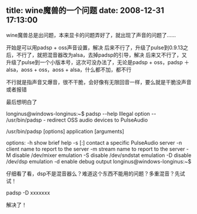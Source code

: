 title: wine魔兽的一个问题
date: 2008-12-31 17:13:00
---

wine&#39764;&#20861;&#24635;&#26159;&#20986;&#38382;&#39064;&#65292;&#26412;&#26469;&#26174;&#21345;&#30340;&#38382;&#39064;&#24324;&#22909;&#20102;&#65292;&#23601;&#20986;&#29616;&#20102;&#22768;&#38899;&#30340;&#38382;&#39064;&#20102;&#8230;&#8230;

 &#24320;&#22987;&#26159;&#21487;&#20197;&#29992;padsp + oss&#22768;&#38899;&#35774;&#32622;&#65292;&#35299;&#20915;
 &#21518;&#26469;&#19981;&#34892;&#20102;&#65292;&#21319;&#32423;&#20102;pulse&#21040;0.9.13&#20043;&#21518;&#65292;&#19981;&#34892;&#20102;&#65292;&#23601;&#25226;&#28151;&#38899;&#22120;&#25913;&#20026;alsa&#65292;&#21435;&#25481;padsp&#30340;&#24341;&#23548;&#65292;&#35299;&#20915;
 &#21518;&#26469;&#21448;&#19981;&#34892;&#20102;&#65292;&#21448;&#21319;&#32423;&#20102;pulse&#21040;&#19968;&#20010;&#23567;&#29256;&#26412;&#21495;&#65292;&#36825;&#27425;&#21487;&#27809;&#21150;&#27861;&#20102;&#65292;&#26080;&#35770;&#26159;padsp + oss&#65292;padsp &#65291; alsa&#65292;aoss + oss&#65292;aoss + alsa&#65292;&#20160;&#20040;&#37117;&#19981;&#21152;&#65292;&#37117;&#19981;&#34892;

 &#19981;&#34892;&#23601;&#26159;&#25351;&#22768;&#38899;&#21448;&#29190;&#38899;&#65292;&#24456;&#19981;&#24178;&#33030;&#65292;&#20250;&#22909;&#20687;&#26377;&#26080;&#38480;&#22238;&#38899;&#19968;&#26679;&#65292;&#35201;&#20040;&#23601;&#26159;&#24178;&#33030;&#27809;&#22768;&#38899;&#25110;&#32773;&#25253;&#38169;

 &#26368;&#21518;&#24819;&#26126;&#30333;&#20102;

 longinus@windows-longinus:~$ padsp --help
 Illegal option --
 /usr/bin/padsp - redirect OSS audio devices to PulseAudio

 /usr/bin/padsp [options] application [arguments]

 options:
 	-h                  show brief help
 	-s <host>[:<port>]  contact a specific PulseAudio server
 	-n <name>           client name to report to the server
 	-m </name><name>           stream name to report to the server
 	-M                  disable /dev/mixer emulation
 	-S                  disable /dev/sndstat emulation
 	-D                  disable /dev/dsp emulation
 	-d                  enable debug output
 longinus@windows-longinus:~$ 

 &#20180;&#32454;&#30475;&#20102;&#30475;&#65292;dsp&#19981;&#26159;&#28151;&#38899;&#22120;&#20040;&#65311;&#38590;&#36947;&#36825;&#20010;&#19996;&#35199;&#19981;&#33021;&#29992;&#30340;&#38382;&#39064;&#65311;&#22810;&#37325;&#28151;&#38899;&#65311;&#20808;&#35797;&#35797;&#65281;

 padsp -D xxxxxxx

 &#35299;&#20915;&#20102;&#65281; </name></port></host>
